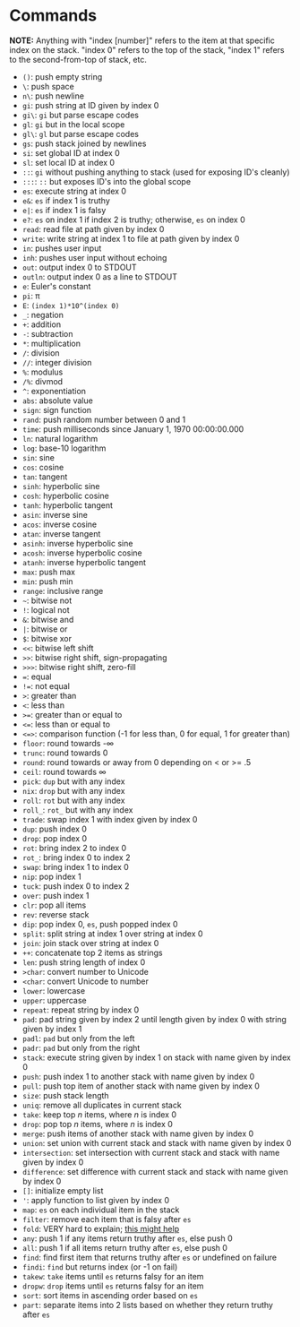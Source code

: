 # Commands
**NOTE:** Anything with "index [number]" refers to the item at that specific index on the stack. "index 0" refers to the top of the stack, "index 1" refers to the second-from-top of stack, etc.

- <code>()</code>: push empty string
- <code>\\</code>: push space
- <code>n\\</code>: push newline
- <code>gi</code>: push string at ID given by index 0
- <code>gi\\</code>: `gi` but parse escape codes
- <code>gl</code>: `gi` but in the local scope
- <code>gl\\</code>: `gl` but parse escape codes
- <code>gs</code>: push stack joined by newlines
- <code>si</code>: set global ID at index 0
- <code>sl</code>: set local ID at index 0
- <code>::</code>: `gi` without pushing anything to stack (used for exposing ID's cleanly)
- <code>:::</code>: `::` but exposes ID's into the global scope
- <code>es</code>: execute string at index 0
- <code>e&</code>: `es` if index 1 is truthy
- <code>e|</code>: `es` if index 1 is falsy
- <code>e?</code>: `es` on index 1 if index 2 is truthy; otherwise, `es` on index 0
- <code>read</code>: read file at path given by index 0
- <code>write</code>: write string at index 1 to file at path given by index 0
- <code>in</code>: pushes user input
- <code>inh</code>: pushes user input without echoing
- <code>out</code>: output index 0 to STDOUT
- <code>outln</code>: output index 0 as a line to STDOUT
- <code>e</code>: Euler's constant
- <code>pi</code>: π
- <code>E</code>: `(index 1)*10^(index 0)`
- <code>_</code>: negation
- <code>+</code>: addition
- <code>-</code>: subtraction
- <code>*</code>: multiplication
- <code>/</code>: division
- <code>//</code>: integer division
- <code>%</code>: modulus
- <code>/%</code>: divmod
- <code>^</code>: exponentiation
- <code>abs</code>: absolute value
- <code>sign</code>: sign function
- <code>rand</code>: push random number between 0 and 1
- <code>time</code>: push milliseconds since January 1, 1970 00:00:00.000
- <code>ln</code>: natural logarithm
- <code>log</code>: base-10 logarithm
- <code>sin</code>: sine
- <code>cos</code>: cosine
- <code>tan</code>: tangent
- <code>sinh</code>: hyperbolic sine
- <code>cosh</code>: hyperbolic cosine
- <code>tanh</code>: hyperbolic tangent
- <code>asin</code>: inverse sine
- <code>acos</code>: inverse cosine
- <code>atan</code>: inverse tangent
- <code>asinh</code>: inverse hyperbolic sine
- <code>acosh</code>: inverse hyperbolic cosine
- <code>atanh</code>: inverse hyperbolic tangent
- <code>max</code>: push max
- <code>min</code>: push min
- <code>range</code>: inclusive range
- <code>~</code>: bitwise not
- <code>!</code>: logical not
- <code>&</code>: bitwise and
- <code>|</code>: bitwise or
- <code>$</code>: bitwise xor
- <code><<</code>: bitwise left shift
- <code>>></code>: bitwise right shift, sign-propagating
- <code>>>></code>: bitwise right shift, zero-fill
- <code>=</code>: equal
- <code>!=</code>: not equal
- <code>></code>: greater than
- <code><</code>: less than
- <code>>=</code>: greater than or equal to
- <code><=</code>: less than or equal to
- <code><=></code>: comparison function (-1 for less than, 0 for equal, 1 for greater than)
- <code>floor</code>: round towards -∞
- <code>trunc</code>: round towards 0
- <code>round</code>: round towards or away from 0 depending on < or >= .5
- <code>ceil</code>: round towards ∞
- <code>pick</code>: `dup` but with any index
- <code>nix</code>: `drop` but with any index
- <code>roll</code>: `rot` but with any index
- <code>roll_</code>: `rot_` but with any index
- <code>trade</code>: swap index 1 with index given by index 0
- <code>dup</code>: push index 0
- <code>drop</code>: pop index 0
- <code>rot</code>: bring index 2 to index 0
- <code>rot_</code>: bring index 0 to index 2
- <code>swap</code>: bring index 1 to index 0
- <code>nip</code>: pop index 1
- <code>tuck</code>: push index 0 to index 2
- <code>over</code>: push index 1
- <code>clr</code>: pop all items
- <code>rev</code>: reverse stack
- <code>dip</code>: pop index 0, `es`, push popped index 0
- <code>split</code>: split string at index 1 over string at index 0
- <code>join</code>: join stack over string at index 0
- <code>++</code>: concatenate top 2 items as strings
- <code>len</code>: push string length of index 0
- <code>>char</code>: convert number to Unicode
- <code><char</code>: convert Unicode to number
- <code>lower</code>: lowercase
- <code>upper</code>: uppercase
- <code>repeat</code>: repeat string by index 0
- <code>pad</code>: pad string given by index 2 until length given by index 0 with string given by index 1
- <code>padl</code>: `pad` but only from the left
- <code>padr</code>: `pad` but only from the right
- <code>stack</code>: execute string given by index 1 on stack with name given by index 0
- <code>push</code>: push index 1 to another stack with name given by index 0
- <code>pull</code>: push top item of another stack with name given by index 0
- <code>size</code>: push stack length
- <code>uniq</code>: remove all duplicates in current stack
- <code>take</code>: keep top _n_ items, where _n_ is index 0
- <code>drop</code>: pop top _n_ items, where _n_ is index 0
- <code>merge</code>: push items of another stack with name given by index 0
- <code>union</code>: set union with current stack and stack with name given by index 0
- <code>intersection</code>: set intersection with current stack and stack with name given by index 0
- <code>difference</code>: set difference with current stack and stack with name given by index 0
- <code>[]</code>: initialize empty list
- <code>'</code>: apply function to list given by index 0
- <code>map</code>: `es` on each individual item in the stack
- <code>filter</code>: remove each item that is falsy after `es`
- <code>fold</code>: VERY hard to explain; [this might help](https://en.wikipedia.org/wiki/Fold_(higher-order_function))
- <code>any</code>: push 1 if any items return truthy after `es`, else push 0
- <code>all</code>: push 1 if all items return truthy after `es`, else push 0
- <code>find</code>: find first item that returns truthy after `es` or undefined on failure
- <code>findi</code>: `find` but returns index (or -1 on fail)
- <code>takew</code>: `take` items until `es` returns falsy for an item
- <code>dropw</code>: `drop` items until `es` returns falsy for an item
- <code>sort</code>: sort items in ascending order based on `es`
- <code>part</code>: separate items into 2 lists based on whether they return truthy after `es`